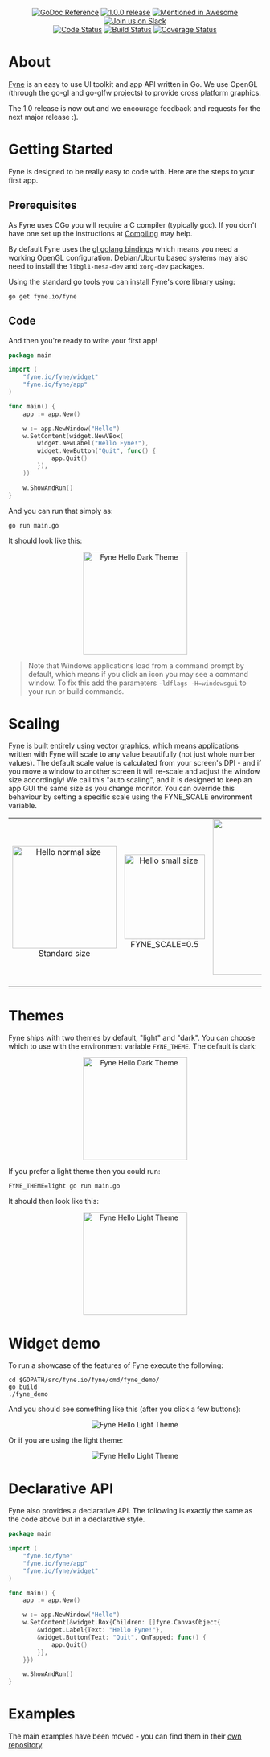 <p align="center">
  <a href="https://godoc.org/fyne.io/fyne" title="GoDoc Reference" rel="nofollow"><img src="https://img.shields.io/badge/go-documentation-blue.svg?style=flat" alt="GoDoc Reference"></a>
  <a href="https://github.com/fyne-io/fyne/releases/tag/v1.0.0" title="1.0.0 Release" rel="nofollow"><img src="https://img.shields.io/badge/version-1.0.0-blue.svg?style=flat" alt="1.0.0 release"></a>
  <a href='https://github.com/avelino/awesome-go'><img src='https://awesome.re/mentioned-badge.svg' alt='Mentioned in Awesome' /></a>
  <a href='http://gophers.slack.com/messages/fyne'><img src='https://img.shields.io/badge/join-us%20on%20slack-gray.svg?longCache=true&logo=slack&colorB=blue' alt='Join us on Slack' /></a>
  <br />
  <a href="https://goreportcard.com/report/fyne.io/fyne"><img src="https://goreportcard.com/badge/fyne.io/fyne" alt="Code Status" /></a>
  <a href="https://travis-ci.org/fyne-io/fyne"><img src="https://travis-ci.org/fyne-io/fyne.svg" alt="Build Status" /></a>
  <a href='https://coveralls.io/github/fyne-io/fyne?branch=develop'><img src='https://coveralls.io/repos/github/fyne-io/fyne/badge.svg?branch=develop' alt='Coverage Status' /></a>
  <!--a href='https://sourcegraph.com/github.com/fyne-io/fyne?badge'><img src='https://sourcegraph.com/github.com/fyne-io/fyne/-/badge.svg' alt='Used By' /></a-->
</p>

# About

[Fyne](http://fyne.io) is an easy to use UI toolkit and app API written in Go. We use OpenGL (through the go-gl and go-glfw projects) to provide cross platform graphics.

The 1.0 release is now out and we encourage feedback and requests for the next major release :).

# Getting Started

Fyne is designed to be really easy to code with. Here are the steps to your first app.

## Prerequisites

As Fyne uses CGo you will require a C compiler (typically gcc).
If you don't have one set up the instructions at [Compiling](https://github.com/fyne-io/fyne/wiki/Compiling) may help.

By default Fyne uses the [gl golang bindings](https://github.com/go-gl/gl) which means you need a working OpenGL configuration.
Debian/Ubuntu based systems may also need to install the `libgl1-mesa-dev` and `xorg-dev` packages.

Using the standard go tools you can install Fyne's core library using:

    go get fyne.io/fyne

## Code

And then you're ready to write your first app!

```go
package main

import (
	"fyne.io/fyne/widget"
	"fyne.io/fyne/app"
)

func main() {
	app := app.New()

	w := app.NewWindow("Hello")
	w.SetContent(widget.NewVBox(
		widget.NewLabel("Hello Fyne!"),
		widget.NewButton("Quit", func() {
			app.Quit()
		}),
	))

	w.ShowAndRun()
}
```

And you can run that simply as:

    go run main.go

It should look like this:

<p align="center" markdown="1">
  <img src="img/hello-normal.png" width="207" height="204" alt="Fyne Hello Dark Theme" />
</p>

> Note that Windows applications load from a command prompt by default, which means if you click an icon you may see a command window.
> To fix this add the parameters `-ldflags -H=windowsgui` to your run or build commands.

# Scaling

Fyne is built entirely using vector graphics, which means applications
written with Fyne will scale to any value beautifully (not just whole number values).
The default scale value is calculated from your screen's DPI - and if you move
a window to another screen it will re-scale and adjust the window size accordingly!
We call this "auto scaling", and it is designed to keep an app GUI the same size as you change monitor.
You can override this behaviour by setting a specific scale using the FYNE_SCALE environment variable.

<table style="text-align: center"><tr>
<td><img src="img/hello-normal.png" width="207" height="204" alt="Hello normal size" />
  <br />Standard size</td>
<td><img src="img/hello-small.png" width="160" height="169" alt="Hello small size" />
  <br />FYNE_SCALE=0.5</td>
<td><img src="img/hello-large.png" width="350" height="309" alt="Hello large size" />
  <br />FYNE_SCALE=2.5</td>
</tr></table>

# Themes

Fyne ships with two themes by default, "light" and "dark". You can choose
which to use with the environment variable ```FYNE_THEME```.
The default is dark:

<p align="center" markdown="1">
  <img src="img/hello-normal.png" width="207" height="204" alt="Fyne Hello Dark Theme" />
</p>

If you prefer a light theme then you could run:

    FYNE_THEME=light go run main.go

It should then look like this:

<p align="center" markdown="1">
  <img src="img/hello-light.png" width="207" height="204" alt="Fyne Hello Light Theme" />
</p>

# Widget demo

To run a showcase of the features of Fyne execute the following:

    cd $GOPATH/src/fyne.io/fyne/cmd/fyne_demo/
    go build
    ./fyne_demo

And you should see something like this (after you click a few buttons):

<p align="center" markdown="1" style="max-width: 100%">
  <img src="img/widgets-dark.png" alt="Fyne Hello Light Theme" style="max-width: 100%" />
</p>

Or if you are using the light theme:

<p align="center" markdown="1" style="max-width: 100%">
  <img src="img/widgets-light.png" alt="Fyne Hello Light Theme" />
</p>

# Declarative API

Fyne also provides a declarative API.
The following is exactly the same as the code above but in a declarative style.

```go
package main

import (
	"fyne.io/fyne"
	"fyne.io/fyne/app"
	"fyne.io/fyne/widget"
)

func main() {
	app := app.New()

	w := app.NewWindow("Hello")
	w.SetContent(&widget.Box{Children: []fyne.CanvasObject{
		&widget.Label{Text: "Hello Fyne!"},
		&widget.Button{Text: "Quit", OnTapped: func() {
			app.Quit()
		}},
	}})

	w.ShowAndRun()
}
```

# Examples

The main examples have been moved - you can find them in their [own repository](https://github.com/fyne-io/examples/).

